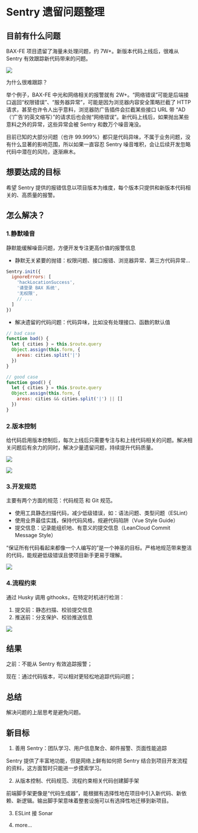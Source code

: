 # Sentry 遗留问题整理

## 目前有什么问题

BAX-FE 项目遗留了海量未处理问题，约 7W+。新版本代码上线后，很难从 Sentry 有效跟踪新代码带来的问题。

![](https://cdn.jsdelivr.net/gh/Lionad-Morotar/blog-cdn/image/other/msedge_faMD4wFyo0.png)

为什么很难跟踪？

举个例子，BAX-FE 中光和网络相关的报警就有 2W+。“网络错误”可能是后端接口返回“权限错误”、“服务器异常”，可能是因为浏览器内容安全策略拦截了 HTTP 请求，甚至也许令人出乎意料，浏览器防广告插件会拦截某些接口 URL 带 “AD（‘广告’的英文缩写）”的请求后也会抛“网络错误”。新代码上线后，如果抛出某些意料之外的异常，这些异常会被 Sentry 和数万个噪音淹没。

目前已知的大部分问题（也许 99.999%）都只是代码异味，不属于业务问题，没有什么显著的影响范围，所以如果一直容忍 Sentry 噪音堆积，会让后续开发忽略代码中潜在的风险，逐渐麻木。

## 想要达成的目标

希望 Sentry 提供的报错信息以项目版本为维度，每个版本只提供和新版本代码相关的、高质量的报警。

## 怎么解决？

### 1.静默噪音

静默能缓解噪音问题，方便开发专注更高价值的报警信息

* 静默无关紧要的抛错：权限问题、接口报错、浏览器异常、第三方代码异常...

```js
Sentry.init({
  ignoreErrors: [
    'hackLocationSuccess',
    '请登录 BAX 系统',
    '无权限',
    // ...
  ]
})
```

* 解决遗留的代码问题：代码异味，比如没有处理接口、函数的默认值

```js
// bad case
function bad() {
  let { cities } = this.$route.query
  Object.assign(this.form, {
    areas: cities.split('|')
  })
}

// good case
function good() {
  let { cities } = this.$route.query
  Object.assign(this.form, {
    areas: cities && cities.split('|') || []
  })
}
```

### 2.版本控制

给代码启用版本控制后，每次上线后只需要专注与和上线代码相关的问题。解决相关问题后有余力的同时，解决少量遗留问题，持续提升代码质量。

![](https://cdn.jsdelivr.net/gh/Lionad-Morotar/blog-cdn/image/other/20201224035754.png)

![](https://cdn.jsdelivr.net/gh/Lionad-Morotar/blog-cdn/image/other/20201224034920.png)

### 3.开发规范

主要有两个方面的规范：代码规范 和 Git 规范。

- 使用工具静态扫描代码，减少低级错误，如：语法问题、类型问题（ESLint）
- 使用业界最佳实践，保持代码风格，规避代码陷阱（Vue Style Guide）
- 提交信息：记录能组织地、有意义的提交信息（LeanCloud Commit Message Style）

“保证所有代码看起来都像一个人编写的”是一个神圣的目标。严格地规范带来整洁的代码，能规避低级错误且使项目新手更易于理解。

![](https://cdn.jsdelivr.net/gh/Lionad-Morotar/blog-cdn/image/other/20201224120843.png)

### 4.流程约束

通过 Husky 调用 githooks，在特定时机进行检测：

1. 提交前：静态扫描、校验提交信息
2. 推送前：分支保护、校验推送信息

![](https://cdn.jsdelivr.net/gh/Lionad-Morotar/blog-cdn/image/other/20201224121305.png)

## 结果

之前：不能从 Sentry 有效追踪报警；

现在：通过代码版本，可以相对更轻松地追踪代码问题；

## 总结

解决问题的上层思考是避免问题。

## 新目标

1. 善用 Sentry：团队学习、用户信息聚合、邮件报警、页面性能追踪

Sentry 提供了丰富地功能，但是网络上鲜有如何把 Sentry 结合到项目开发流程的资料，这方面暂时只能进一步摸索学习。

2. 从版本控制、代码规范、流程约束相关代码创建脚手架

前端脚手架更像是“代码生成器”，能根据有选择性地在项目中引入新代码、新依赖、新逻辑。输出脚手架意味着整套设施可以有选择性地迁移到新项目。

3. ESLint 接 Sonar

4. more...